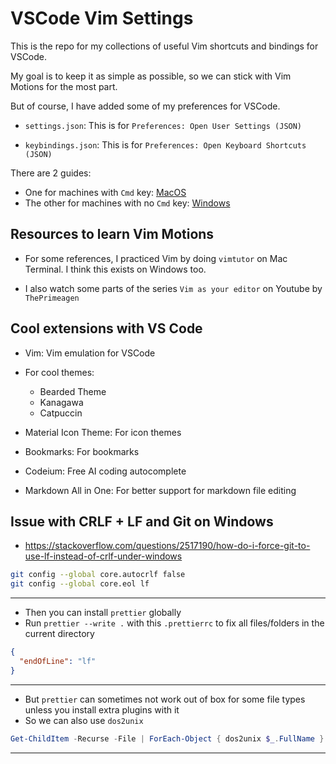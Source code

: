 # VSCode Vim Settings

This is the repo for my collections of useful Vim shortcuts and bindings for VSCode.

My goal is to keep it as simple as possible, so we can stick with Vim Motions for the most part.

But of course, I have added some of my preferences for VSCode.

- `settings.json`: This is for `Preferences: Open User Settings (JSON)`

- `keybindings.json`: This is for `Preferences: Open Keyboard Shortcuts (JSON)`

There are 2 guides:

- One for machines with `Cmd` key: [MacOS](./docs/macos-keyboard.md)
- The other for machines with no `Cmd` key: [Windows](./docs/windows-keyboard.md)

## Resources to learn Vim Motions

- For some references, I practiced Vim by doing `vimtutor` on Mac Terminal. I think this exists on Windows too.

- I also watch some parts of the series `Vim as your editor` on Youtube by `ThePrimeagen`

## Cool extensions with VS Code

- Vim: Vim emulation for VSCode

- For cool themes:

  - Bearded Theme
  - Kanagawa
  - Catpuccin

- Material Icon Theme: For icon themes

- Bookmarks: For bookmarks

- Codeium: Free AI coding autocomplete

- Markdown All in One: For better support for markdown file editing

## Issue with CRLF + LF and Git on Windows

- https://stackoverflow.com/questions/2517190/how-do-i-force-git-to-use-lf-instead-of-crlf-under-windows

```bash
git config --global core.autocrlf false
git config --global core.eol lf
```

---

- Then you can install `prettier` globally
- Run `prettier --write .` with this `.prettierrc` to fix all files/folders in the current directory

```json
{
  "endOfLine": "lf"
}
```

---

- But `prettier` can sometimes not work out of box for some file types unless you install extra plugins with it
- So we can also use `dos2unix`

```powershell
Get-ChildItem -Recurse -File | ForEach-Object { dos2unix $_.FullName }
```

---
